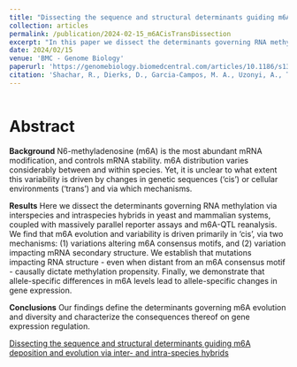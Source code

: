 ```yaml
---
title: "Dissecting the sequence and structural determinants guiding m6A deposition and evolution via inter- and intra-species hybrids"
collection: articles
permalink: /publication/2024-02-15_m6ACisTransDissection
excerpt: "In this paper we dissect the determinants governing RNA methylation via interspecies and intraspecies hybrids in yeast and mammalian systems, coupled with massively parallel reporter assays and m6A-QTL reanalysis.<br/><br/><img src='/images/publications_figs/m6ACisTransDissection.png'><br/>"
date: 2024/02/15
venue: 'BMC - Genome Biology'
paperurl: 'https://genomebiology.biomedcentral.com/articles/10.1186/s13059-024-03182-1' 
citation: 'Shachar, R., Dierks, D., Garcia-Campos, M. A., Uzonyi, A., Toth, U., Rossmanith, W., & Schwartz, S. (2024). Dissecting the sequence and structural determinants guiding m6A deposition and evolution via inter-and intra-species hybrids. Genome Biology, 25(1), 1-29.'
---
```


![]()

Abstract
==========
**Background**
N6-methyladenosine (m6A) is the most abundant mRNA modification, and controls mRNA stability. m6A distribution varies considerably between and within species. Yet, it is unclear to what extent this variability is driven by changes in genetic sequences (‘cis’) or cellular environments (‘trans’) and via which mechanisms.

**Results**
Here we dissect the determinants governing RNA methylation via interspecies and intraspecies hybrids in yeast and mammalian systems, coupled with massively parallel reporter assays and m6A-QTL reanalysis. We find that m6A evolution and variability is driven primarily in ‘cis’, via two mechanisms: (1) variations altering m6A consensus motifs, and (2) variation impacting mRNA secondary structure. We establish that mutations impacting RNA structure - even when distant from an m6A consensus motif - causally dictate methylation propensity. Finally, we demonstrate that allele-specific differences in m6A levels lead to allele-specific changes in gene expression.

**Conclusions**
Our findings define the determinants governing m6A evolution and diversity and characterize the consequences thereof on gene expression regulation.

<dl>
	<script type="text/javascript" src="//cdn.plu.mx/widget-details.js"></script>
	<a href="https://plu.mx/plum/a/?doi=10.1186/s13059-024-03182-1" class="plumx-details" data-site="plum" data-hide-when-empty="true">Dissecting the sequence and structural determinants guiding m6A deposition and evolution via inter- and intra-species hybrids</a>
</dl>

<dl>
	<script type="text/javascript" src="https://d1bxh8uas1mnw7.cloudfront.net/assets/embed.js"></script><div class="altmetric-embed" data-badge-type="donut" data-altmetric-id="159566645"></div>
</dl>
